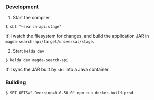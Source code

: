### Development

1. Start the compiler
```
$ sbt "~search-api:stage"
```

It'll watch the filesystem for changes, and build the application JAR in
`magda-search-api/target/universal/stage`.

2. Start `kelda dev`
```
$ kelda dev magda-search-api
```

It'll sync the JAR built by `sbt` into a Java container.

### Building
```
$ SBT_OPTS="-Dversion=0.0.50-0" npm run docker-build-prod
```
